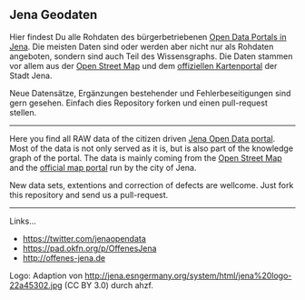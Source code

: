 Jena Geodaten
-------------

Hier findest Du alle Rohdaten des bürgerbetriebenen [Open Data Portals in Jena](http://www.offenes-jena.de).
Die meisten Daten sind oder werden aber nicht nur als Rohdaten angeboten,
sondern sind auch Teil des Wissensgraphs. Die Daten stammen vor allem aus der
[Open Street Map](http://www.openstreetmap.org) und dem [offiziellen Kartenportal](http://www.jena.de/kartenportal) der Stadt Jena.

Neue Datensätze, Ergänzungen bestehender und Fehlerbeseitigungen sind gern gesehen. Einfach dies Repository forken und einen pull-request stellen.

---

Here you find all RAW data of the citizen driven [Jena Open Data portal](http://www.jenaopendata.org). Most
of the data is not only served as it is, but is also part of the knowledge
graph of the portal. The data is mainly coming from the [Open Street Map](http://www.openstreetmap.org) and the
[official map portal](http://www.jena.de/kartenportal) run by the city of Jena.

New data sets, extentions and correction of defects are wellcome. Just fork this repository and send us a pull-request.

---

Links...
- https://twitter.com/jenaopendata
- https://pad.okfn.org/p/OffenesJena
- http://offenes-jena.de

Logo: Adaption von http://jena.esngermany.org/system/html/jena%20logo-22a45302.jpg (CC BY 3.0) durch ahzf.

